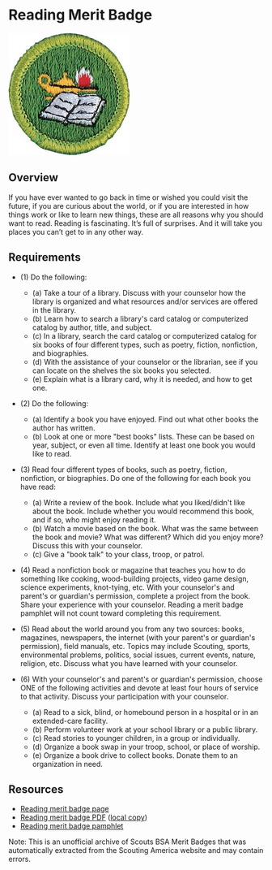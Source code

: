 

# Reading Merit Badge

![Reading Merit Badge](images/reading-merit-badge.jpg)

## Overview



If you have ever wanted to go back in time or wished you could visit the future, if you are curious about the world, or if you are interested in how things work or like to learn new things, these are all reasons why you should want to read. Reading is fascinating. It’s full of surprises. And it will take you places you can’t get to in any other way.

## Requirements

* (1) Do the following:
    * (a) Take a tour of a library. Discuss with your counselor how the library is organized and what resources and/or services are offered in the library.
    * (b) Learn how to search a library's card catalog or computerized catalog by author, title, and subject.
    * (c) In a library, search the card catalog or computerized catalog for six books of four different types, such as poetry, fiction, nonfiction, and biographies.
    * (d) With the assistance of your counselor or the librarian, see if you can locate on the shelves the six books you selected.
    * (e) Explain what is a library card, why it is needed, and how to get one.


* (2) Do the following:
    * (a) Identify a book you have enjoyed. Find out what other books the author has written.
    * (b) Look at one or more "best books" lists. These can be based on year, subject, or even all time. Identify at least one book you would like to read.


* (3) Read four different types of books, such as poetry, fiction, nonfiction, or biographies. Do one of the following for each book you have read:
    * (a) Write a review of the book. Include what you liked/didn't like about the book. Include whether you would recommend this book, and if so, who might enjoy reading it.
    * (b) Watch a movie based on the book. What was the same between the book and movie? What was different? Which did you enjoy more? Discuss this with your counselor.
    * (c) Give a "book talk" to your class, troop, or patrol.


* (4) Read a nonfiction book or magazine that teaches you how to do something like cooking, wood-building projects, video game design, science experiments, knot-tying, etc. With your counselor's and parent's or guardian's permission, complete a project from the book. Share your experience with your counselor. Reading a merit badge pamphlet will not count toward completing this requirement.
* (5) Read about the world around you from any two sources: books, magazines, newspapers, the internet (with your parent's or guardian's permission), field manuals, etc. Topics may include Scouting, sports, environmental problems, politics, social issues, current events, nature, religion, etc. Discuss what you have learned with your counselor.
* (6) With your counselor's and parent's or guardian's permission, choose ONE of the following activities and devote at least four hours of service to that activity. Discuss your participation with your counselor.
    * (a) Read to a sick, blind, or homebound person in a hospital or in an extended-care facility.
    * (b) Perform volunteer work at your school library or a public library.
    * (c) Read stories to younger children, in a group or individually.
    * (d) Organize a book swap in your troop, school, or place of worship.
    * (e) Organize a book drive to collect books. Donate them to an organization in need.




## Resources

- [Reading merit badge page](https://www.scouting.org/merit-badges/reading/)
- [Reading merit badge PDF](https://filestore.scouting.org/filestore/Merit_Badge_ReqandRes/35940(22)_Reading_REQS.pdf) ([local copy](files/reading-merit-badge.pdf))
- [Reading merit badge pamphlet](https://www.scoutshop.org/bsa-reading-merit-badge-pamphlet-boy-scouts-of-america-659872.html)

Note: This is an unofficial archive of Scouts BSA Merit Badges that was automatically extracted from the Scouting America website and may contain errors.